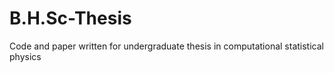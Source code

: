 # B.H.Sc-Thesis
Code and paper written for undergraduate thesis in computational statistical physics

